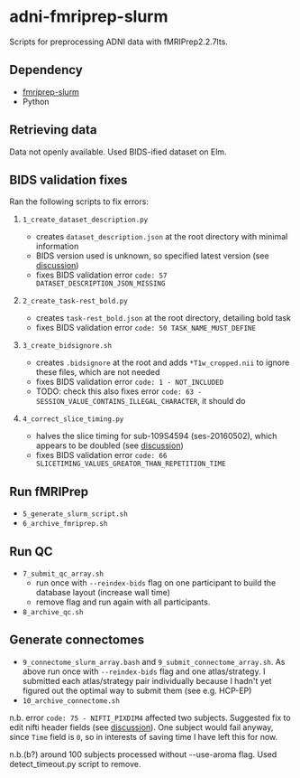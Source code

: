 # adni-fmriprep-slurm
Scripts for preprocessing ADNI data with fMRIPrep2.2.7lts.
## Dependency
- [fmriprep-slurm](https://simexp-documentation.readthedocs.io/en/latest/giga_preprocessing/preprocessing.html)
- Python
## Retrieving data
Data not openly available. Used BIDS-ified dataset on Elm.
## BIDS validation fixes
Ran the following scripts to fix errors:
1. `1_create_dataset_description.py`
    -  creates `dataset_description.json` at the root directory with minimal information
    -  BIDS version used is unknown, so specified latest version (see [discussion]( https://neurostars.org/t/what-bids-version-to-use-for-legacy-dataset/25619))
    -  fixes BIDS validation error `code: 57 DATASET_DESCRIPTION_JSON_MISSING`

2. `2_create_task-rest_bold.py`
    - creates `task-rest_bold.json` at the root directory, detailing bold task
    - fixes BIDS validation error `code: 50 TASK_NAME_MUST_DEFINE`

3. `3_create_bidsignore.sh`
    - creates `.bidsignore` at the root and adds `*T1w_cropped.nii` to ignore these files, which are not needed
    - fixes BIDS validation error `code: 1 - NOT_INCLUDED`
    - TODO: check this also fixes error `code: 63 - SESSION_VALUE_CONTAINS_ILLEGAL_CHARACTER`, it should do

3. `4_correct_slice_timing.py`
    - halves the slice timing for sub-109S4594 (ses-20160502), which appears to be doubled (see [discussion](https://neurostars.org/t/help-with-bids-errors-66-and-75-in-legacy-dataset/25625))
    - fixes BIDS validation error `code: 66 SLICETIMING_VALUES_GREATOR_THAN_REPETITION_TIME`

## Run fMRIPrep
- `5_generate_slurm_script.sh`
- `6_archive_fmriprep.sh`

## Run QC
- `7_submit_qc_array.sh`
    - run once with `--reindex-bids` flag on one participant to build the database layout (increase wall time)
    - remove flag and run again with all participants.
- `8_archive_qc.sh`

## Generate connectomes
- `9_connectome_slurm_array.bash` and `9_submit_connectome_array.sh`. As above run once with `--reindex-bids` flag and one atlas/strategy. I submitted each atlas/strategy pair individually because I hadn't yet figured out the optimal way to submit them (see e.g. HCP-EP)
- `10_archive_connectome.sh`

n.b. error `code: 75 - NIFTI_PIXDIM4` affected two subjects. Suggested fix to edit nifti header fields (see [discussion](https://neurostars.org/t/help-with-bids-errors-66-and-75-in-legacy-dataset/25625/2)). One subject would fail anyway, since `Time` field is `0`, so in interests of saving time I have left this for now.

n.b.(b?) around 100 subjects processed without --use-aroma flag. Used detect_timeout.py script to remove.

